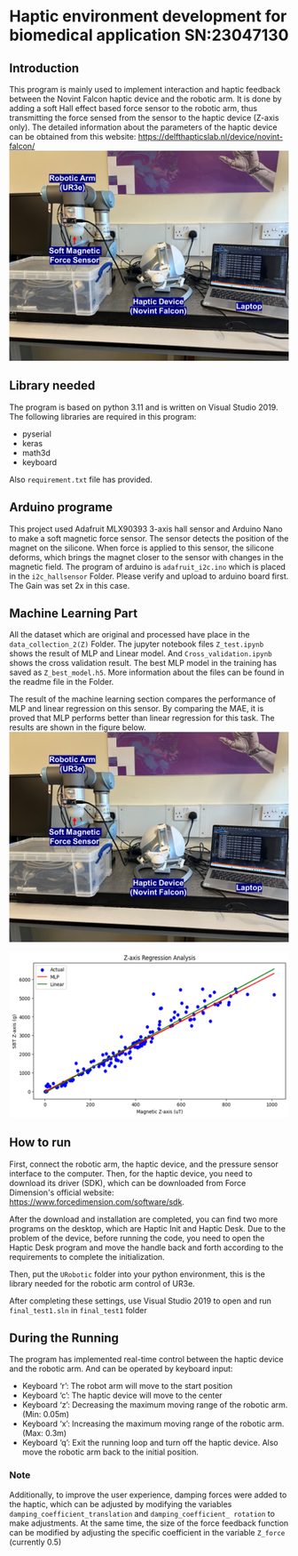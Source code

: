 # Haptic environment development for biomedical application SN:23047130

## Introduction
This program is mainly used to implement interaction and haptic feedback between the Novint Falcon haptic device and the robotic arm. It is done by adding a soft Hall effect based force sensor to the robotic arm, thus transmitting the force sensed from the sensor to the haptic device (Z-axis only). 
The detailed information about the parameters of the haptic device can be obtained from this website: https://delfthapticslab.nl/device/novint-falcon/
![alt text](image.png)
## Library needed
The program is based on python 3.11 and is written on Visual Studio 2019. The following libraries are required in this program:
- pyserial
- keras
- math3d
- keyboard

Also `requirement.txt` file has provided.

## Arduino programe
This project used Adafruit MLX90393 3-axis hall sensor and Arduino Nano to make a soft magnetic force sensor. The sensor detects the position of the magnet on the silicone. When force is applied to this sensor, the silicone deforms, which brings the magnet closer to the sensor with changes in the magnetic field. The program of arduino is `adafruit_i2c.ino` which is placed in the `i2c_hallsensor` Folder. Please verify and upload to arduino board first. The Gain was set 2x in this case.

## Machine Learning Part
All the dataset which are original and processed have place in the `data_collection_2(Z)` Folder. The jupyter notebook files `Z_test.ipynb` shows the result of MLP and Linear model. And `Cross_validation.ipynb` shows the cross validation result. The best MLP model in the training has saved as `Z_best_model.h5`. More information about the files can be found in the readme file in the Folder.

The result of the machine learning section compares the performance of MLP and linear regression on this sensor. By comparing the MAE, it is proved that MLP performs better than linear regression for this task. The results are shown in the figure below.
![alt text](image.png)

![MLP and Linear Difference](image-1.png)
## How to run
First, connect the robotic arm, the haptic device, and the pressure sensor interface to the computer. Then, for the haptic device, you need to download its driver (SDK), which can be downloaded from Force Dimension's official website: https://www.forcedimension.com/software/sdk. 

After the download and installation are completed, you can find two more programs on the desktop, which are Haptic Init and Haptic Desk. Due to the problem of the device, before running the code, you need to open the Haptic Desk program and move the handle back and forth according to the requirements to complete the initialization. 

Then, put the `URobotic` folder into your python environment, this is the library needed for the robotic arm control of UR3e.

After completing these settings, use Visual Studio 2019 to open and run `final_test1.sln` in `final_test1` folder

## During the Running
The program has implemented real-time control between the haptic device and the robotic arm. And can be operated by keyboard input:
- Keyboard ‘r’: The robot arm will move to the start position
- Keyboard ‘c’: The haptic device will move to the center
- Keyboard ‘z’: Decreasing the maximum moving range of the robotic arm. (Min: 0.05m)
- Keyboard ‘x’: Increasing the maximum moving range of the robotic arm. (Max: 0.3m)
- Keyboard ‘q’: Exit the running loop and turn off the haptic device. Also move the robotic arm back to the initial position.

### Note
Additionally, to improve the user experience, damping forces were added to the haptic, which can be adjusted by modifying the variables `damping_coefficient_translation` and `damping_coefficient_ rotation` to make adjustments.
At the same time, the size of the force feedback function can be modified by adjusting the specific coefficient in the variable `Z_force` (currently 0.5)
